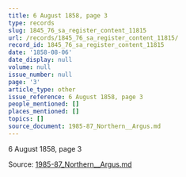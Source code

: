 ```yaml
---
title: 6 August 1858, page 3
type: records
slug: 1845_76_sa_register_content_11815
url: /records/1845_76_sa_register_content_11815/
record_id: 1845_76_sa_register_content_11815
date: '1858-08-06'
date_display: null
volume: null
issue_number: null
page: '3'
article_type: other
issue_reference: 6 August 1858, page 3
people_mentioned: []
places_mentioned: []
topics: []
source_document: 1985-87_Northern__Argus.md
---
```


6 August 1858, page 3

Source: [1985-87_Northern__Argus.md](/downloads/markdown/1985-87_Northern__Argus.md)
